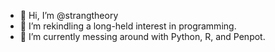 - 👋 Hi, I’m @strangtheory
- 👀 I’m rekindling a long-held interest in programming.
- 🌱 I’m currently messing around with Python, R, and Penpot.
<!---- 💞️ I’m looking to collaborate on ...
- 📫 How to reach me ...
- 😄 Pronouns: ...
- ⚡ Fun fact: ...


strangtheory/strangtheory is a ✨ special ✨ repository because its `README.md` (this file) appears on your GitHub profile.
You can click the Preview link to take a look at your changes.
--->
